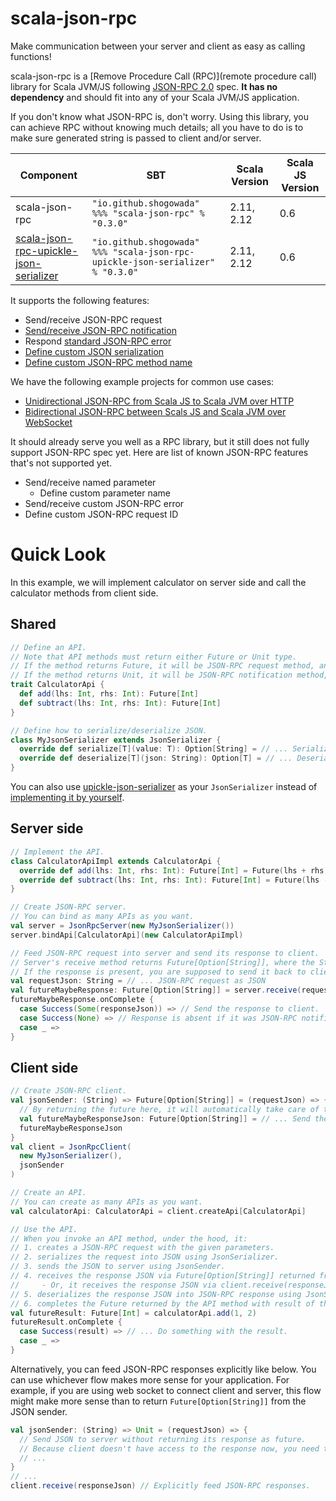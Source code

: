 # scala-json-rpc

Make communication between your server and client as easy as calling functions!

scala-json-rpc is a [Remove Procedure Call (RPC)](remote procedure call) library for Scala JVM/JS following [JSON-RPC 2.0](http://www.jsonrpc.org/specification) spec. **It has no dependency** and should fit into any of your Scala JVM/JS application.

If you don't know what JSON-RPC is, don't worry. Using this library, you can achieve RPC without knowing much details; all you have to do is to make sure generated string is passed to client and/or server.

|Component|SBT|Scala Version|Scala JS Version|
|---|---|---|---|
|scala-json-rpc|```"io.github.shogowada" %%% "scala-json-rpc" % "0.3.0"```|2.11, 2.12|0.6|
|[scala-json-rpc-upickle-json-serializer](/upickle-json-serializer)|```"io.github.shogowada" %%% "scala-json-rpc-upickle-json-serializer" % "0.3.0"```|2.11, 2.12|0.6|

It supports the following features:

- Send/receive JSON-RPC request
- [Send/receive JSON-RPC notification](/examples/notification)
- Respond [standard JSON-RPC error](http://www.jsonrpc.org/specification#error_object)
- [Define custom JSON serialization](/examples/customJsonSerialization)
- [Define custom JSON-RPC method name](/examples/customMethodName)

We have the following example projects for common use cases:

- [Unidirectional JSON-RPC from Scala JS to Scala JVM over HTTP](examples/e2e)
- [Bidirectional JSON-RPC between Scals JS and Scala JVM over WebSocket](examples/e2eWebSocket)

It should already serve you well as a RPC library, but it still does not fully support JSON-RPC spec yet. Here are list of known JSON-RPC features that's not supported yet.

- Send/receive named parameter
    - Define custom parameter name
- Send/receive custom JSON-RPC error
- Define custom JSON-RPC request ID

# Quick Look

In this example, we will implement calculator on server side and call the calculator methods from client side.

## Shared

```scala
// Define an API.
// Note that API methods must return either Future or Unit type.
// If the method returns Future, it will be JSON-RPC request method, and client can receive response.
// If the method returns Unit, it will be JSON-RPC notification method, and client does not receive response.
trait CalculatorApi {
  def add(lhs: Int, rhs: Int): Future[Int]
  def subtract(lhs: Int, rhs: Int): Future[Int]
}

// Define how to serialize/deserialize JSON.
class MyJsonSerializer extends JsonSerializer {
  override def serialize[T](value: T): Option[String] = // ... Serialize model into JSON.
  override def deserialize[T](json: String): Option[T] = // ... Deserialize JSON into model.
}
```

You can also use [upickle-json-serializer](/upickle-json-serializer) as your ```JsonSerializer``` instead of [implementing it by yourself](/examples/customJsonSerialization).

## Server side

```scala
// Implement the API.
class CalculatorApiImpl extends CalculatorApi {
  override def add(lhs: Int, rhs: Int): Future[Int] = Future(lhs + rhs)
  override def subtract(lhs: Int, rhs: Int): Future[Int] = Future(lhs - rhs)
}

// Create JSON-RPC server.
// You can bind as many APIs as you want.
val server = JsonRpcServer(new MyJsonSerializer())
server.bindApi[CalculatorApi](new CalculatorApiImpl)

// Feed JSON-RPC request into server and send its response to client.
// Server's receive method returns Future[Option[String]], where the String is JSON-RPC response.
// If the response is present, you are supposed to send it back to client.
val requestJson: String = // ... JSON-RPC request as JSON
val futureMaybeResponse: Future[Option[String]] = server.receive(requestJson)
futureMaybeResponse.onComplete {
  case Success(Some(responseJson)) => // Send the response to client.
  case Success(None) => // Response is absent if it was JSON-RPC notification.
  case _ =>
}
```

## Client side

```scala
// Create JSON-RPC client.
val jsonSender: (String) => Future[Option[String]] = (requestJson) => {
  // By returning the future here, it will automatically take care of the responses for you.
  val futureMaybeResponseJson: Future[Option[String]] = // ... Send the request JSON and receive its response.
  futureMaybeResponseJson
}
val client = JsonRpcClient(
  new MyJsonSerializer(),
  jsonSender
)

// Create an API.
// You can create as many APIs as you want.
val calculatorApi: CalculatorApi = client.createApi[CalculatorApi]

// Use the API.
// When you invoke an API method, under the hood, it:
// 1. creates a JSON-RPC request with the given parameters.
// 2. serializes the request into JSON using JsonSerializer.
// 3. sends the JSON to server using JsonSender.
// 4. receives the response JSON via Future[Option[String]] returned from the JsonSender.
//     - Or, it receives the response JSON via client.receive(responseJson) method.
// 5. deserializes the response JSON into JSON-RPC response using JsonSerializer.
// 6. completes the Future returned by the API method with result of the JSON-RPC response.
val futureResult: Future[Int] = calculatorApi.add(1, 2)
futureResult.onComplete {
  case Success(result) => // ... Do something with the result.
  case _ =>
}
```

Alternatively, you can feed JSON-RPC responses explicitly like below. You can use whichever flow makes more sense for your application. For example, if you are using web socket to connect client and server, this flow might make more sense than to return ```Future[Option[String]]``` from the JSON sender.

```scala
val jsonSender: (String) => Unit = (requestJson) => {
  // Send JSON to server without returning its response as future.
  // Because client doesn't have access to the response now, you need to explicitly feed the response like below.
  // ...
}
// ...
client.receive(responseJson) // Explicitly feed JSON-RPC responses.
```
